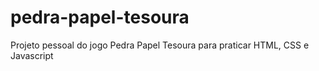 # pedra-papel-tesoura
Projeto pessoal do jogo Pedra Papel Tesoura para praticar HTML, CSS e Javascript
